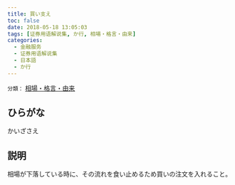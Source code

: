 ```yaml
---
title: 買い支え
toc: false
date: 2018-05-18 13:05:03
tags: [证券用语解说集, か行, 相場・格言・由来]
categories:
  - 金融服务
  - 证券用语解说集
  - 日本語
  - か行
---
```


`分類：` [相場・格言・由来](/tags/相場・格言・由来/)

## ひらがな

かいざさえ

## 説明

相場が下落している時に、その流れを食い止めるため買いの注文を入れること。
